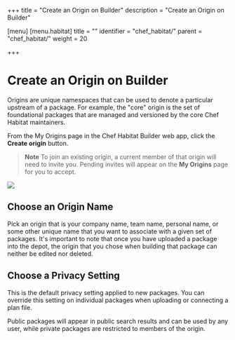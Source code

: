 +++
title = "Create an Origin on Builder"
description = "Create an Origin on Builder"

[menu]
  [menu.habitat]
    title = ""
    identifier = "chef_habitat/"
    parent = "chef_habitat/"
    weight = 20

+++

# <a name="builder-origin" id="builder-origin" data-magellan-target="builder-origin">Create an Origin on Builder</a>

Origins are unique namespaces that can be used to denote a particular upstream of a package. For example, the "core" origin is the set of foundational packages that are managed and versioned by the core Chef Habitat maintainers.

From the My Origins page in the Chef Habitat Builder web app, click the **Create origin** button.

> **Note** To join an existing origin, a current member of that origin will need to invite you. Pending invites will appear on the **My Origins** page for you to accept.

<img src="/images/screenshots/create-origin.png">

## Choose an Origin Name

Pick an origin that is your company name, team name, personal name, or some other unique name that you want to associate with a given set of packages. It's important to note that once you have uploaded a package into the depot, the origin that you chose when building that package can neither be edited nor deleted.

## Choose a Privacy Setting

This is the default privacy setting applied to new packages. You can override this setting on individual packages when uploading or connecting a plan file.

Public packages will appear in public search results and can be used by any user, while private packages are restricted to members of the origin.
